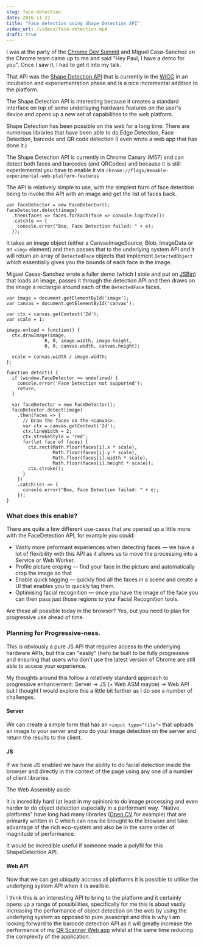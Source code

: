 ```yaml
---
slug: face-detection
date: 2016-11-22
title: "Face detection using Shape Detection API"
video_url: /videos/face-detection.mp4
draft: true
---
```


I was at the party of the [Chrome Dev
Summit](https://developer.chrome.com/devsummit) and Miguel Casa-Sanchez on the
Chrome team came up to me and said "Hey Paul, I have a demo for you".  Once I
saw it, I had to get it into my talk.

That API was the [Shape Detection
API](https://wicg.github.io/shape-detection-api/#introduction) that is currently
in the [WICG](https://github.com/wicg/) in an incubation and experiementation
phase and is a nice incremental addition to the platform.

The Shape Detection API is interesting because it creates a standard interface
on top of some underlaying hardware features on the user's device and opens up a
new set of capabilities to the web platform.

Shape Detection has been possible on the web for a long time. There are numerous
libraries that have been able to do Edge Detection, Face Detection, barcode
and QR code detection (I even wrote a web app that has done it.)

The Shape Detection API is currently in Chrome Canary (M57) and can detect both
faces and barcodes (and QRCodes) and because it is still experiemental
you have to enable it via `chrome://flags/#enable-experimental-web-platform-features`

The API is relatively simple to use, with the simplest form of face detection
being to invoke the API with an image and get the list of faces back.

```
var faceDetector = new FaceDetector();
faceDetector.detect(image)
  .then(faces => faces.forEach(face => console.log(face)))
  .catch(e => {
    console.error("Boo, Face Detection failed: " + e);
  });
```

It takes an image object (either a CanvasImageSource, Blob, ImageData or an
`<img>` element) and then passes that to the underlying system API and it will
return an array of `DetectedFace` objects that implement `DetectedObject` which
essentially gives you the bounds of each face in the image.

Miguel Casas-Sanchez wrote a fuller demo (which I stole and put on
[JSBin](https://jsbin.com/gegudoc/4/)) that loads an image, passes it through
the detection API and then draws on the image a rectangle around each of
the `DetectedFace` faces.

```
var image = document.getElementById('image');
var canvas = document.getElementById('canvas');

var ctx = canvas.getContext('2d');
var scale = 1;

image.onload = function() {
  ctx.drawImage(image,
              0, 0, image.width, image.height,
              0, 0, canvas.width, canvas.height);

  scale = canvas.width / image.width;
};

function detect() {
  if (window.FaceDetector == undefined) {
    console.error('Face Detection not supported');
    return;
  }

  var faceDetector = new FaceDetector();
  faceDetector.detect(image)
    .then(faces => {
      // Draw the faces on the <canvas>.
      var ctx = canvas.getContext('2d');
      ctx.lineWidth = 2;
      ctx.strokeStyle = 'red';
      for(let face of faces) {
        ctx.rect(Math.floor(faces[i].x * scale),
                 Math.floor(faces[i].y * scale),
                 Math.floor(faces[i].width * scale),
                 Math.floor(faces[i].height * scale));
        ctx.stroke();
      }
    })
    .catch((e) => {
      console.error("Boo, Face Detection failed: " + e);
    });
}
```

### What does this enable?

There are quite a few different use-cases that are opened up a little more
with the FaceDetection API, for example you could:

* Vastly more peformant experiences when detecting faces &mdash; we have a lot
  of flexibility with this API as it allows us to move the processing into a
  Service or Web Worker.
* Profile picture croping &mdash; find your face in the picture and automatically
  crop the image so that
* Enable quick tagging &mdash; quickly find all the faces in a scene and create
  a UI that enables you to quickly tag them.
* Optimising facial recognition &mdash; once you have the image of the face you
  can then pass just those regions to your Facial Recognition tools.

Are these all possible today in the browser? Yes, but you need to plan for
progressive use ahead of time.

### Planning for Progressive-ness.

This is obviously a pure JS API that requires access to the underlying
hardware APIs, but this can "easily" (heh) be built to be fully progressive and
ensuring that users who don't use the latest version of Chrome are still
able to access your experience.

My thoughts around this follow a relatively standard approach to progressive
enhancement: Server &rarr; JS (+ Web ASM maybe) &rarr; Web API but I thought
I would explore this a little bit further as I do see a number of challenges.

#### Server

We can create a simple form that has an `<input type="file">` that uploads an
image to your server and you do your image detection on the server and
return the results to the client.

#### JS

If we have JS enabled we have the ability to do facial detection inside the
browser and directly in the context of the page using any one of a number of
client libraries.

The Web Assembly aside:

It is incredibly hard (at least in my opinion) to do image processing and even
harder to do object detection especially in a performant way. "Native platforms"
have long had many libraries ([Open
CV](http://docs.opencv.org/2.4/modules/contrib/doc/facerec/facerec_tutorial.html)
for example) that are primarily written in C which can now be brought to the
browser and take advantage of the rich eco-system and also be in the same order
of magnitude of performance.

It would be incredible useful if someone made a polyfil for this ShapeDetection
API.

#### Web API

Now that we can get ubiqutiy accross all platforms it is possible to utilise the
underlying system API when it is availble.

I think this is an interesting API to bring to the platform and it certainly
opens up a range of possibilities, specifically for me this is about vastly
increasing the performance of object detection on the web by using the
underlying system as opposed to pure javascript and this is why I am looking
forward to the barcode detection API as it will greatly increase the performance
of my [QR Scanner Web app](https://qrsnapper.appspot.com/) whilst at the same
time reducing the complexity of the application.






